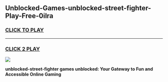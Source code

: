 
## Unblocked-Games-unblocked-street-fighter-Play-Free-0ilra
<h3>
<a href="https://premium76.site?title=unblocked-street-fighter&ref=18A1">CLICK TO PLAY</a></h3>
<hr>

<h3>
<a href="https://premium76.site?title=unblocked-street-fighter&ref=18A1">CLICK 2 PLAY</a>
  
</h3>

<a href="https://premium76.site?title=unblocked-street-fighter&ref=18A1"><img src="https://clearcache.store/games.png"></a>


**unblocked-street-fighter games unblocked: Your Gateway to Fun and Accessible Online Gaming**
